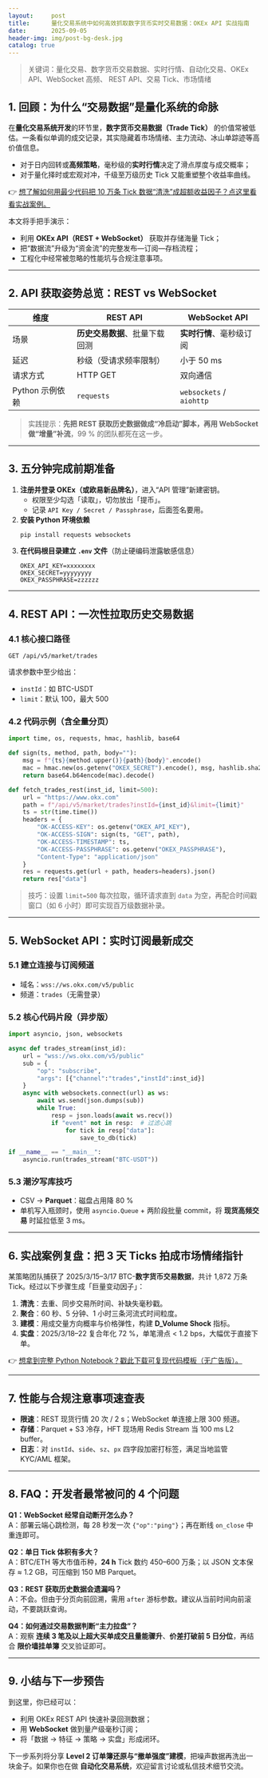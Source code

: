 ```yaml
---
layout:     post
title:      量化交易系统中如何高效抓取数字货币实时交易数据：OKEx API 实战指南
date:       2025-09-05
header-img: img/post-bg-desk.jpg
catalog: true
---
```


> 关键词：量化交易、数字货币交易数据、实时行情、自动化交易、OKEx API、WebSocket 高频、 REST API、交易 Tick、市场情绪

## 1. 回顾：为什么“交易数据”是量化系统的命脉
在**量化交易系统开发**的环节里，**数字货币交易数据（Trade Tick）** 的价值常被低估。一条看似单调的成交记录，其实隐藏着市场情绪、主力流动、冰山单踪迹等高价值信息。  
- 对于日内回转或**高频策略**，毫秒级的**实时行情**决定了滑点厚度与成交概率；  
- 对于量化择时或宏观对冲，千级至万级历史 Tick 又能重塑整个收益率曲线。  

👉 [想了解如何用最少代码把 10 万条 Tick 数据“清洗”成超额收益因子？点这里看看实战案例。](https://okxdog.com/)

本文将手把手演示：  
- 利用 **OKEx API（REST + WebSocket）** 获取并存储海量 Tick；  
- 把“数据流”升级为“资金流”的完整发布—订阅—存档流程；  
- 工程化中经常被忽略的性能坑与合规注意事项。

---

## 2. API 获取姿势总览：REST vs WebSocket
| 维度 | REST API | WebSocket API |
|---|---|---|
| 场景 | **历史交易数据**、批量下载回测 | **实时行情**、毫秒级订阅 |
| 延迟 | 秒级（受请求频率限制） | 小于 50 ms |
| 请求方式 | HTTP GET | 双向通信 |
| Python 示例依赖 | `requests` | `websockets` / `aiohttp` |

> 实践提示：**先把 REST 获取历史数据做成“冷启动”脚本，再用 WebSocket 做“增量”补流**，99 % 的团队都死在这一步。

---

## 3. 五分钟完成前期准备
1. **注册并登录 OKEx（或欧易新品牌名）**，进入“API 管理”新建密钥。  
   - 权限至少勾选「读取」，切勿放出「提币」。  
   - 记录 `API Key / Secret / Passphrase`，后面签名要用。  
2. **安装 Python 环境依赖**  
   ```bash
   pip install requests websockets
   ```
3. **在代码根目录建立 `.env` 文件**（防止硬编码泄露敏感信息）  
   ```
   OKEX_API_KEY=xxxxxxxx
   OKEX_SECRET=yyyyyyyy
   OKEX_PASSPHRASE=zzzzzz
   ```

---

## 4. REST API：一次性拉取历史交易数据
### 4.1 核心接口路径  
```
GET /api/v5/market/trades
```
请求参数中至少给出：
- `instId`：如 BTC-USDT  
- `limit`：默认 100，最大 500  

### 4.2 代码示例（含全量分页）
```python
import time, os, requests, hmac, hashlib, base64

def sign(ts, method, path, body=""):
    msg = f"{ts}{method.upper()}{path}{body}".encode()
    mac = hmac.new(os.getenv("OKEX_SECRET").encode(), msg, hashlib.sha256).digest()
    return base64.b64encode(mac).decode()

def fetch_trades_rest(inst_id, limit=500):
    url = "https://www.okx.com"
    path = f"/api/v5/market/trades?instId={inst_id}&limit={limit}"
    ts = str(time.time())
    headers = {
        "OK-ACCESS-KEY": os.getenv("OKEX_API_KEY"),
        "OK-ACCESS-SIGN": sign(ts, "GET", path),
        "OK-ACCESS-TIMESTAMP": ts,
        "OK-ACCESS-PASSPHRASE": os.getenv("OKEX_PASSPHRASE"),
        "Content-Type": "application/json"
    }
    res = requests.get(url + path, headers=headers).json()
    return res["data"]
```

> 技巧：设置 `limit=500` 每次拉取，循环请求直到 `data` 为空，再配合时间戳窗口（如 6 小时）即可实现百万级数据补录。

---

## 5. WebSocket API：实时订阅最新成交
### 5.1 建立连接与订阅频道
- 域名：`wss://ws.okx.com/v5/public`
- 频道：`trades`（无需登录）

### 5.2 核心代码片段（异步版）
```python
import asyncio, json, websockets

async def trades_stream(inst_id):
    url = "wss://ws.okx.com/v5/public"
    sub = {
        "op": "subscribe",
        "args": [{"channel":"trades","instId":inst_id}]
    }
    async with websockets.connect(url) as ws:
        await ws.send(json.dumps(sub))
        while True:
            resp = json.loads(await ws.recv())
            if "event" not in resp:  # 过滤心跳
                for tick in resp["data"]:
                    save_to_db(tick)

if __name__ == "__main__":
    asyncio.run(trades_stream("BTC-USDT"))
```
### 5.3 潮汐写库技巧
- CSV → **Parquet**：磁盘占用降 80 %  
- 单机写入瓶颈时，使用 `asyncio.Queue` + 两阶段批量 commit，将 **现货高频交易** 时延拉低至 3 ms。

---

## 6. 实战案例复盘：把 3 天 Ticks 拍成市场情绪指针
某策略团队捕获了 2025/3/15–3/17 BTC-**数字货币交易数据**，共计 1,872 万条 Tick。经过以下步骤生成「巨量变动因子」：

1. **清洗**：去重、同步交易所时间、补缺失毫秒戳。  
2. **聚合**：60 秒、5 分钟、1 小时三条河流式时间粒度。  
3. **建模**：用成交量方向概率与价格弹性，构建 **D_Volume Shock** 指标。  
4. **实盘**：2025/3/18–22 复合年化 72 %，单笔滑点 < 1.2 bps，大幅优于直接下单。  

👉 [想拿到完整 Python Notebook？戳此下载可复现代码模板（无广告版）。](https://okxdog.com/)

---

## 7. 性能与合规注意事项速查表
- **限速**：REST 现货行情 20 次 / 2 s；WebSocket 单连接上限 300 频道。  
- **存储**：Parquet + S3 冷存，HFT 现场用 Redis Stream 当 100 ms L2 buffer。  
- **日志**：对 `instId`、`side`、`sz`、`px` 四字段加密打标签，满足当地监管 KYC/AML 框架。  

---

## 8. FAQ：开发者最常被问的 4 个问题

**Q1：WebSocket 经常自动断开怎么办？**  
A：部署云端心跳检测，每 28 秒发一次 `{"op":"ping"}`；再在断线 `on_close` 中重连即可。

**Q2：单日 Tick 体积有多大？**  
A：BTC/ETH 等大市值币种，**24 h** Tick 数约 450–600 万条；以 JSON 文本保存 ≈ 1.2 GB，可压缩到 150 MB Parquet。

**Q3：REST 获取历史数据会遗漏吗？**  
A：不会。但由于分页向前回溯，需用 `after` 游标参数。建议从当前时间向前滚动，不要跳跃查询。

**Q4：如何通过交易数据判断“主力拉盘”？**  
A：观察 **连续 3 笔及以上超大买单成交且量能骤升**、**价差打破前 5 日分位**，再结合 **限价墙挂单簿** 交叉验证即可。

---

## 9. 小结与下一步预告
到这里，你已经可以：
- 利用 OKEx REST API 快速补录回测数据；  
- 用 **WebSocket** 做到量产级毫秒订阅；  
- 将「数据 → 特征 → 策略 → 实盘」形成闭环。  

下一步系列将分享 **Level 2 订单簿还原与“撤单强度”建模**，把噪声数据再洗出一块金子。如果你也在做 **自动化交易系统**，欢迎留言讨论或私信技术细节交流。